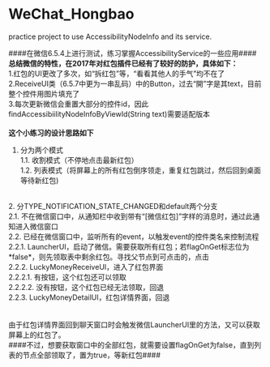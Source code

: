 # WeChat_Hongbao
practice project to use AccessibilityNodeInfo and its service.

####在微信6.5.4上进行测试，练习掌握AccessibilityService的一些应用####
<br>
**总结微信的特性，在2017年对红包插件已经有了较好的防护，具体如下：**<br>
1.红包的UI更改了多次，如“拆红包”等，“看看其他人的手气”均不在了<br>
2.ReceiveUI类（6.5.7中更为一串乱码）中的Button，过去“開”字是其text，目前整个控件用图片填充了<br>
3.每次更新微信会重置大部分的控件id，因此findAccessibiilityNodeInfoByViewId(String text)需要适配版本
<br><br>
**这个小练习的设计思路如下**<br>
1. 分为两个模式<br>
1.1. 收割模式（不停地点击最新红包）<br>
1.2. 列表模式（将屏幕上的所有红包倒序领走，重复红包跳过，然后回到桌面等待新红包)<br>
<br>
2. 分TYPE_NOTIFICATION_STATE_CHANGED和default两个分支<br>
2.1. 不在微信窗口中，从通知栏中收到带有“[微信红包]”字样的消息时，通过此通知进入微信窗口<br>
2.2. 已经在微信窗口中，监听所有的event，以触发event的控件类名来控制流程<br>
2.2.1. LauncherUI，启动了微信。需要获取所有红包；若flagOnGet标志位为*false*，则先领取表中剩余红包。寻找父节点到可点击的，点击<br>
2.2.2. LuckyMoneyReceiveUI，进入了红包界面<br>
2.2.2.1. 有按钮，这个红包还可以领取<br>
2.2.2.2. 没有按钮，这个红包已经无法领取，回退<br>
2.2.3. LuckyMoneyDetailUI，红包详情界面，回退<br>
<br><br>
由于红包详情界面回到聊天窗口时会触发微信LauncherUI里的方法，又可以获取屏幕上的红包了。<br>
####不过，想要获取窗口中的全部红包，就需要设置flagOnGet为false，直到列表的节点全部领取了，置为true，等新红包####
